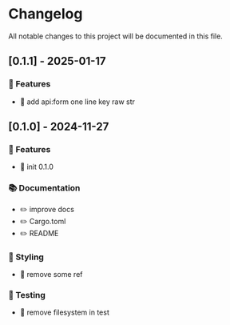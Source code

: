 # Changelog

All notable changes to this project will be documented in this file.

## [0.1.1] - 2025-01-17

### 🚀 Features

- 🎸 add api:form one line key raw str

## [0.1.0] - 2024-11-27

### 🚀 Features

- 🎸 init 0.1.0

### 📚 Documentation

- ✏️ improve docs
- ✏️ Cargo.toml
- ✏️ README

### 🎨 Styling

- 💄 remove some ref

### 🧪 Testing

- 💍 remove filesystem in test

<!-- generated by git-cliff -->
